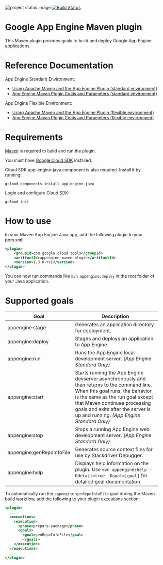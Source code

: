 ![project status image](https://img.shields.io/badge/stability-stable-brightgreen.svg)
[![Build Status](http://travis-ci.org/GoogleCloudPlatform/app-maven-plugin.svg)](http://travis-ci.org/GoogleCloudPlatform/app-maven-plugin)
# Google App Engine Maven plugin

This Maven plugin provides goals to build and deploy Google App Engine applications.

# Reference Documentation

App Engine Standard Environment:
* [Using Apache Maven and the App Engine Plugin (standard environment)](https://cloud.google.com/appengine/docs/java/tools/using-maven)
* [App Engine Maven Plugin Goals and Parameters (standard environment)](https://cloud.google.com/appengine/docs/java/tools/maven-reference)

App Engine Flexible Environment:
* [Using Apache Maven and the App Engine Plugin (flexible environment)](https://cloud.google.com/appengine/docs/flexible/java/using-maven)
* [App Engine Maven Plugin Goals and Parameters (flexible environment)](https://cloud.google.com/appengine/docs/flexible/java/maven-reference)

# Requirements

[Maven](http://maven.apache.org/) is required to build and run the plugin.

You must have [Google Cloud SDK](https://cloud.google.com/sdk/) installed.

Cloud SDK app-engine-java component is also required. Install it by running:

    gcloud components install app-engine-java

Login and configure Cloud SDK:

    gcloud init

# How to use

In your Maven App Engine Java app, add the following plugin to your pom.xml:

```XML
<plugin>
    <groupId>com.google.cloud.tools</groupId>
    <artifactId>appengine-maven-plugin</artifactId>
    <version>1.3.0-rc1</version>
</plugin>
```

You can now run commands like `mvn appengine:deploy` in the root folder of your Java application.

# Supported goals

Goal | Description
--- | ---
appengine:stage|Generates an application directory for deployment.
appengine:deploy|Stages and deploys an application to App Engine.
appengine:run|Runs the App Engine local development server. *(App Engine Standard Only)*
appengine:start|Starts running the App Engine devserver asynchronously and then returns to the command line. When this goal runs, the behavior is the same as the run goal except that Maven continues processing goals and exits after the server is up and running. *(App Engine Standard Only)*
appengine:stop|Stops a running App Engine web development server. *(App Engine Standard Only)*
appengine:genRepoInfoFile|Generates source context files for use by Stackdriver Debugger.
appengine:help|Displays help information on the plugin. Use `mvn appengine:help -Ddetail=true -Dgoal=[goal]` for detailed goal documentation.

To automatically run the `appengine:genRepoInfoFile` goal during the Maven build workflow, add the following to your plugin executions section:

```XML
<plugin>
  ...
  <executions>
    <execution>
      <phase>prepare-package</phase>
      <goals>
        <goal>genRepoInfoFile</goal>
        </goals>
    </execution>
  </executions>
  ...
</plugin>
```
